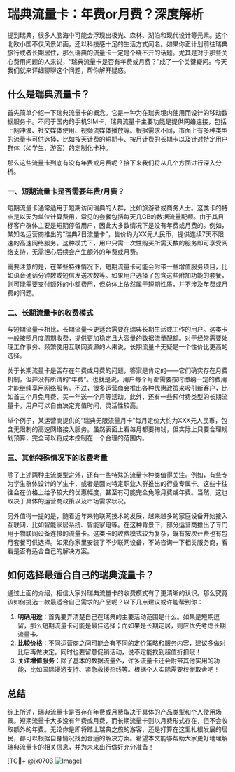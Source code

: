 # 瑞典流量卡：年费or月费？深度解析

提到瑞典，很多人脑海中可能会浮现出极光、森林、湖泊和现代设计等元素。这个北欧小国不仅风景如画，还以科技感十足的生活方式闻名。如果你正计划前往瑞典旅行或者长期居住，那么瑞典的流量卡一定是个绕不开的话题。尤其是对于那些关心费用问题的人来说，“瑞典流量卡是否有年费或月费？”成了一个关键疑问。今天我们就来详细聊聊这个问题，帮你解开疑惑。

## 什么是瑞典流量卡？

首先简单介绍一下瑞典流量卡的概念。它是一种为在瑞典境内使用而设计的移动数据服务卡。不同于国内的手机SIM卡，瑞典流量卡主要功能是提供网络连接，包括上网冲浪、社交媒体使用、视频流媒体播放等。根据需求不同，市面上有多种类型的流量卡可供选择，比如按天计费的短期卡、按月计费的长期卡以及针对特定用户群体（如学生、游客）的定制化卡种。

那么这些流量卡到底有没有年费或月费呢？接下来我们将从几个方面进行深入分析。

### 一、短期流量卡是否需要年费/月费？

短期流量卡通常适用于短期访问瑞典的人群，比如旅游者或商务人士。这类卡的特点是以天为单位计算费用，常见的套餐包括每天几GB的数据流量配额。由于其目标客户群体主要是短期停留用户，因此大多数情况下是没有年费或月费的。例如，某知名运营商推出的“瑞典7日流量卡”，售价约为XX元人民币，提供连续7天不限速的高速网络服务。这种模式下，用户只需一次性购买所需天数的服务即可享受网络支持，无需担心后续会产生额外的年费或月费。

需要注意的是，在某些特殊情况下，短期流量卡可能会附带一些增值服务项目，比如语音通话分钟数或短信发送次数等。如果用户选择了包含这些附加功能的套餐，则可能需要支付额外的小额费用，但总体上依然属于短期性质，并不涉及年费或月费的问题。

### 二、长期流量卡的收费模式

与短期流量卡相比，长期流量卡更适合需要在瑞典长期生活或工作的用户。这类卡一般按照月度周期收费，提供更加稳定且大容量的数据流量配额。对于经常需要处理工作事务、频繁使用互联网资源的人来说，长期流量卡无疑是一个性价比更高的选择。

关于长期流量卡是否存在年费或月费的问题，答案是肯定的——它们确实存在月费机制，但并没有所谓的“年费”。也就是说，用户每个月都需要按时缴纳一定的费用才能继续享用网络服务。不过，很多运营商会推出各种优惠政策来吸引新客户，比如首三个月免月费、买一年送一个月等活动。此外，还有一些预付费类型的长期流量卡，用户可以自由决定充值时间，灵活性较高。

举个例子，某运营商提供的“瑞典无限流量月卡”每月定价大约为XXX元人民币，包含无限制的高速网络接入服务。虽然表面上看每月都要掏钱，但实际上只要合理规划预算，完全可以将成本控制在一个合理的范围内。

### 三、其他特殊情况下的收费考量

除了上述两种主流类型之外，还有一些特殊的流量卡种类值得关注。例如，有些专为学生群体设计的学生卡，或者是面向特定职业人群推出的行业专属卡。这些卡往往会在价格上给予较大的优惠幅度，甚至有可能完全免除月费或年费。当然，这也取决于具体的运营商政策以及市场需求状况。

另外值得一提的是，随着近年来物联网技术的发展，越来越多的家庭设备开始接入互联网，比如智能家居系统、智能家电等。在这种背景下，部分运营商推出了专门用于物联网设备连接的流量卡。这类卡的收费模式较为复杂，既有按次计费也有包月套餐可供选择。如果你家里安装了不少联网设备，不妨咨询一下相关服务商，看看是否有适合自己的解决方案。

## 如何选择最适合自己的瑞典流量卡？

通过上面的介绍，相信大家对瑞典流量卡的收费模式有了更清晰的认识。那么究竟该如何挑选一款最适合自己需求的产品呢？以下几点建议或许能帮到你：

1. **明确用途**：首先要弄清楚自己在瑞典的主要活动范围是什么。如果是短期逗留，那么短期流量卡可能是最佳选择；而如果是长期定居，则应优先考虑长期流量卡。
2. **比较价格**：不同运营商之间可能会有不同的定价策略和服务内容，建议多做对比后再做决定。同时也要留意促销活动，说不定能找到超值折扣哦！
3. **关注增值服务**：除了基本的数据流量外，许多流量卡还会附带其他实用的功能，比如国际漫游支持、紧急救援热线等。根据个人实际需要权衡取舍吧！

## 总结

综上所述，瑞典流量卡是否存在年费或月费取决于具体的产品类型和个人使用场景。短期流量卡大多没有年费或月费，而长期流量卡则以月费形式存在，但不会收取额外的年费。无论你是即将踏上瑞典之旅的游客，还是打算在这里扎根发展的居民，都可以根据自身情况找到合适的解决方案。希望本文能够帮助大家更好地理解瑞典流量卡的相关信息，并为未来出行做好充分准备！

[TG💪+ @jx0703 ![Image](https://github.com/user-attachments/assets/dbca1d08-cadb-493c-b0ec-ad6f7a83f270)]